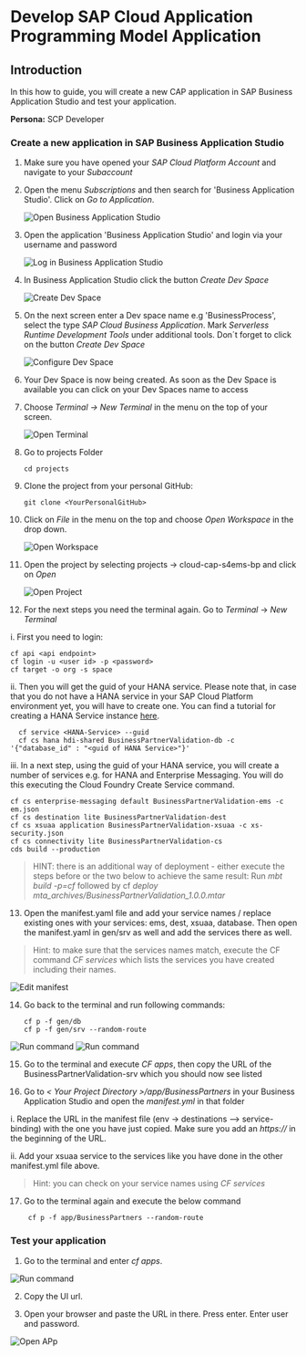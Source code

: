 # Develop SAP Cloud Application Programming Model Application

## Introduction

In this how to guide, you will create a new CAP application in SAP Business Application Studio and test your application.

**Persona:** SCP Developer

### Create a new application in SAP Business Application Studio

1.	Make sure you have opened your *SAP Cloud Platform Account* and navigate to your *Subaccount* 
   
2.	Open the menu *Subscriptions* and then search for 'Business Application Studio'. Click on *Go to Application*.

    ![Open Business Application Studio](./images/dev-cap-app-1.png)
   
3.	Open the application 'Business Application Studio' and login via your username and password

     ![Log in Business Application Studio](./images/dev-cap-app-2.png)
 
4.	In Business Application Studio click the button *Create Dev Space*

     ![Create Dev Space](./images/dev-cap-app-3.png)
 
5.	On the next screen enter a Dev space name e.g 'BusinessProcess', select the type *SAP Cloud Business Application*. Mark    *Serverless Runtime Development Tools* under additional tools. 
    Don´t forget to click on the button *Create Dev Space*

      ![Configure Dev Space](./images/dev-cap-app-4.png)
      
 
6.	Your Dev Space is now being created. As soon as the Dev Space is available you can click on your Dev Spaces name to  access

7.	Choose *Terminal -> New Terminal* in the menu on the top of your screen.

    ![Open Terminal](./images/dev-cap-app-5.png)
 
8. Go to projects Folder
   
   ``` 
   cd projects
   ``` 
 
9.	Clone the project from your personal GitHub: 

    ```
    git clone <YourPersonalGitHub>
     ```
 
10.	Click on *File* in the menu on the top and choose *Open Workspace* in the drop down.

    ![Open Workspace](./images/dev-cap-app-7.png)
 
11.	Open the project by selecting projects -> cloud-cap-s4ems-bp and click on *Open*

    ![Open Project](./images/dev-cap-app-8.png)
 
12.   For the next steps you need the terminal again. Go to *Terminal* -> *New Terminal*
     
   i. First you need to login:
 
    
    cf api <api endpoint>
    cf login -u <user id> -p <password>
    cf target -o org -s space
    
         
   ii. Then you will get the guid of your HANA service. Please note that, in case that you do not have a HANA service in    your SAP Cloud Platform environment yet, you will have to create one. You can find a tutorial for creating a HANA Service instance [here](https://help.sap.com/viewer/cc53ad464a57404b8d453bbadbc81ceb/Cloud/en-US/21418824b23a401aa116d9ad42dd5ba6.html).
     
  
      cf service <HANA-Service> --guid
      cf cs hana hdi-shared BusinessPartnerValidation-db -c '{"database_id" : "<guid of HANA Service>"}'
   
            
   
   iii. In a next step, using the guid of your HANA  service, you will create a number of services e.g. for HANA and Enterprise Messaging. You will do this executing the Cloud  Foundry Create Service command.
   
     
    cf cs enterprise-messaging default BusinessPartnerValidation-ems -c em.json
    cf cs destination lite BusinessPartnerValidation-dest
    cf cs xsuaa application BusinessPartnerValidation-xsuaa -c xs-security.json
    cf cs connectivity lite BusinessPartnerValidation-cs
    cds build --production
               
> HINT: there is an additional way of deployment - either execute the steps before or the two below to achieve the same result: Run *mbt build -p=cf* followed by cf *deploy mta_archives/BusinessPartnerValidation_1.0.0.mtar*


13.	 Open the manifest.yaml file and add your service names / replace existing ones with your services: ems, dest, xsuaa, database. Then open the manifest.yaml in gen/srv as well and add the services there as well.

> Hint: to make sure that the services names match, execute the CF command *CF services* which lists the services you have created including their names.

 ![Edit manifest](./images/dev-cap-app-12.png)
 
14.	Go back to the terminal and run following commands:

       ```
       cf p -f gen/db
       cf p -f gen/srv --random-route
       ```

 ![Run command](./images/dev-cap-app-13.png)
  ![Run command](./images/dev-cap-app-14.png)
 
15.  Go to the terminal and execute *CF apps*, then copy the URL of the BusinessPartnerValidation-srv which you should now see listed

16. Go to *< Your Project Directory >/app/BusinessPartners* in your Business Application Studio and open the *manifest.yml* in that folder

   i. Replace the URL in the manifest file (env -> destinations --> service-binding) with the one you have just copied. Make sure you add an *https://* in the beginning of the URL.

   ii. Add your xsuaa service to the services like you have done in the other manifest.yml file above.

> Hint: you can check on your service names using *CF services*

17. Go to the terminal again and execute the below command
   
      
         cf p -f app/BusinessPartners --random-route


### Test your application

1. Go to the terminal and enter *cf apps*.

 ![Run command](./images/dev-cap-app-18.png)

2. Copy the UI url.

3. Open your browser and paste the URL in there. Press enter. Enter user and password.

 ![Open APp](./images/dev-cap-app-19.png)
